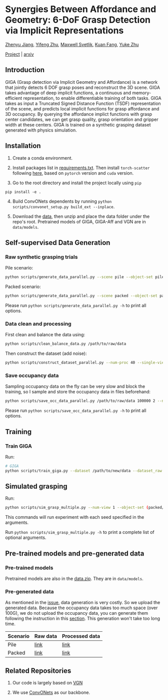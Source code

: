 # Synergies Between Affordance and Geometry: 6-DoF Grasp Detection via Implicit Representations

[Zhenyu Jiang](http://zhenyujiang.me), [Yifeng Zhu](https://zhuyifengzju.github.io/), [Maxwell Svetlik](https://maxsvetlik.github.io/), [Kuan Fang](https://ai.stanford.edu/~kuanfang/), [Yuke Zhu](https://www.cs.utexas.edu/~yukez/)

[Project](https://sites.google.com/view/rpl-giga2021) | [arxiv](http://arxiv.org/abs/2104.01542)

## Introduction

GIGA (Grasp detection via Implicit Geometry and Affordance) is a network that jointly detects 6 DOF grasp poses and reconstruct the 3D scene. GIGA takes advantage of deep implicit functions, a continuous and memory-efficient representation, to enable differentiable training of both tasks. GIGA takes as input a Truncated Signed Distance Function (TSDF) representation of the scene, and predicts local implicit functions for grasp affordance and 3D occupancy. By querying the affordance implict functions with grasp center candidates, we can get grasp quality, grasp orientation and gripper width at these centers. GIGA is trained on a synthetic grasping dataset generated with physics simulation.


## Installation

1. Create a conda environment.

2. Install packages list in [requirements.txt](requirements.txt). Then install `torch-scatter` following [here](https://github.com/rusty1s/pytorch_scatter), based on `pytorch` version and `cuda` version.

3. Go to the root directory and install the project locally using `pip`

```
pip install -e .
```

4. Build ConvONets dependents by running `python scripts/convonet_setup.py build_ext --inplace`.

5. Download the [data](https://utexas.box.com/s/h3ferwjhuzy6ja8bzcm3nu9xq1wkn94s), then unzip and place the data folder under the repo's root. Pretrained models of GIGA, GIGA-Aff and VGN are in `data/models`.

## Self-supervised Data Generation

### Raw synthetic grasping trials

Pile scenario:

```bash
python scripts/generate_data_parallel.py --scene pile --object-set pile/train --num-grasps 4000000 --num-proc 40 --save-scene ./data/pile/data_pile_train_random_raw_4M
```

Packed scenario:
```bash
python scripts/generate_data_parallel.py --scene packed --object-set packed/train --num-grasps 4000000 --num-proc 40 --save-scene ./data/pile/data_packed_train_random_raw_4M
```

Please run `python scripts/generate_data_parallel.py -h` to print all options.

### Data clean and processing

First clean and balance the data using:

```bash
python scripts/clean_balance_data.py /path/to/raw/data
```

Then construct the dataset (add noise):

```bash
python scripts/construct_dataset_parallel.py --num-proc 40 --single-view --add-noise dex /path/to/raw/data /path/to/new/data
```

### Save occupancy data

Sampling occupancy data on the fly can be very slow and block the training, so I sample and store the occupancy data in files beforehand:

```bash
python scripts/save_occ_data_parallel.py /path/to/raw/data 100000 2 --num-proc 40
```

Please run `python scripts/save_occ_data_parallel.py -h` to print all options.


## Training

### Train GIGA

Run:

```bash
# GIGA
python scripts/train_giga.py --dataset /path/to/new/data --dataset_raw /path/to/raw/data
```

## Simulated grasping

Run:

```bash
python scripts/sim_grasp_multiple.py --num-view 1 --object-set (packed/test | pile/test) --scene （packed ｜ pile) --num-rounds 100 --sideview --add-noise dex --force --best --model /path/to/model --type (vgn | giga | giga_aff) --result-path /path/to/result
```

This commands will run experiment with each seed specified in the arguments.

Run `python scripts/sim_grasp_multiple.py -h` to print a complete list of optional arguments.

## Pre-trained models and pre-generated data

### Pre-trained models

Pretrained models are also in the [data.zip](https://utexas.box.com/s/h3ferwjhuzy6ja8bzcm3nu9xq1wkn94s). They are in `data/models`.

### Pre-generated data

As mentioned in the [issue](https://github.com/UT-Austin-RPL/GIGA/issues/3), data generation is very costly. So we upload the generated data. Because the occupancy data takes too much space (over 100G), we do not upload the occupancy data, you can generate them following the instruction in this [section](#save-occupancy-data). This generation won't take too long time.

| Scenario | Raw data | Processed data |
| ----------- | ----------- | ----------- |
| Pile | [link](https://utexas.box.com/s/wlvs1ebapfnlxcfcz1ta22gasr7bgz3q) | [link](https://utexas.box.com/s/l3zpzlc1p6mtnu7ashiedasl2m3xrtg2) |
| Packed | [link](https://utexas.box.com/s/xukmhdj4gq22ao7lmrm33m3lwffaf7jz) | [link](https://utexas.box.com/s/h48jfsqq85gt9u5lvb82s5ft6k2hqdcn) |

## Related Repositories

1. Our code is largely based on [VGN](https://github.com/ethz-asl/vgn) 

2. We use [ConvONets](https://github.com/autonomousvision/convolutional_occupancy_networks) as our backbone.
